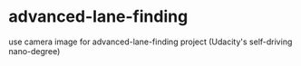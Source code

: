 # advanced-lane-finding
use camera image for advanced-lane-finding project (Udacity's self-driving nano-degree)

